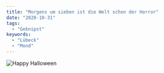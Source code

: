 ```yaml
---
title: "Morgens um sieben ist die Welt schon der Horror"
date: "2020-10-31"
tags:
  - "Geknipst"
keywords:
  - "Lübeck"
  - "Mond"
---
```


![Happy Halloween](/img/img_0283-768x1024.jpg)
